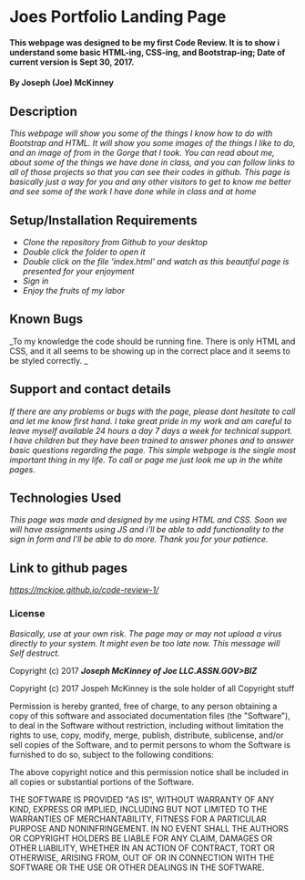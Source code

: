# Joes Portfolio Landing Page

#### This webpage was designed to be my first Code Review. It is to show i understand some basic HTML-ing, CSS-ing, and Bootstrap-ing;  Date of current version is Sept 30, 2017.

#### By **Joseph (Joe) McKinney**

## Description

_This webpage will show you some of the things I know how to do with Bootstrap and HTML.  It will show you some images of the things I like to do, and an image of from in the Gorge that I took.  You can read about me, about some of the things we have done in class, and you can follow links to all of those projects so that you can see their codes in github.  This page is basically just a way for you and any other visitors to get to know me better and see some of the work I have done while in class and at home_

## Setup/Installation Requirements

* _Clone the repository from Github to your desktop_
* _Double click the folder to open it_
* _Double click on the file 'index.html' and watch as this beautiful page is presented for your enjoyment_
* _Sign in_
* _Enjoy the fruits of my labor_

## Known Bugs

_To my knowledge the code should be running fine.  There is only HTML and CSS, and it all seems to be showing up in the correct place and it seems to be styled correctly. _

## Support and contact details

_If there are any problems or bugs with the page, please dont hesitate to call and let me know first hand.  I take great pride in my work and am careful to leave myself available 24 hours a day 7 days a week for technical support.  I have children but they have been trained to answer phones and to answer basic questions regarding the page.  This simple webpage is the single most important thing in my life.  To call or page me just look me up in the white pages._

## Technologies Used

_This page was made and designed by me using HTML and CSS.  Soon we will have assignments using JS and i'll be able to add functionality to the sign in form and I'll be able to do more.  Thank you for your patience._

## Link to github pages

_https://mckjoe.github.io/code-review-1/_

### License

_Basically, use at your own risk.  The page may or may not upload a virus directly to your system.  It might even be too late now.  This message will Self destruct._

Copyright (c) 2017 **_Joseph McKinney of Joe LLC.ASSN.GOV>BIZ_**

Copyright (c) 2017 Jospeh McKinney is the sole holder of all Copyright stuff

Permission is hereby granted, free of charge, to any person obtaining a copy
of this software and associated documentation files (the "Software"), to deal
in the Software without restriction, including without limitation the rights
to use, copy, modify, merge, publish, distribute, sublicense, and/or sell
copies of the Software, and to permit persons to whom the Software is
furnished to do so, subject to the following conditions:

The above copyright notice and this permission notice shall be included in all
copies or substantial portions of the Software.

THE SOFTWARE IS PROVIDED "AS IS", WITHOUT WARRANTY OF ANY KIND, EXPRESS OR
IMPLIED, INCLUDING BUT NOT LIMITED TO THE WARRANTIES OF MERCHANTABILITY,
FITNESS FOR A PARTICULAR PURPOSE AND NONINFRINGEMENT. IN NO EVENT SHALL THE
AUTHORS OR COPYRIGHT HOLDERS BE LIABLE FOR ANY CLAIM, DAMAGES OR OTHER
LIABILITY, WHETHER IN AN ACTION OF CONTRACT, TORT OR OTHERWISE, ARISING FROM,
OUT OF OR IN CONNECTION WITH THE SOFTWARE OR THE USE OR OTHER DEALINGS IN THE
SOFTWARE.
